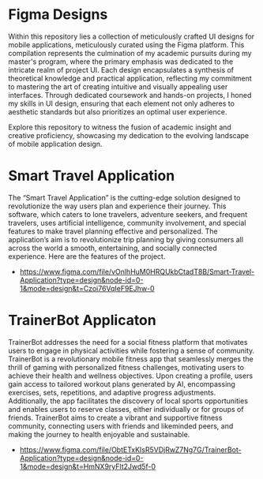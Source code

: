 # Figma Designs
Within this repository lies a collection of meticulously crafted UI designs for mobile applications, meticulously curated using the Figma platform. This compilation represents the culmination of my academic pursuits during my master's program, where the primary emphasis was dedicated to the intricate realm of project UI. Each design encapsulates a synthesis of theoretical knowledge and practical application, reflecting my commitment to mastering the art of creating intuitive and visually appealing user interfaces. Through dedicated coursework and hands-on projects, I honed my skills in UI design, ensuring that each element not only adheres to aesthetic standards but also prioritizes an optimal user experience.

Explore this repository to witness the fusion of academic insight and creative proficiency, showcasing my dedication to the evolving landscape of mobile application design.

# Smart Travel Application
The “Smart Travel Application” is the cutting-edge solution designed to revolutionize the way users plan and experience their journey. This software, which caters to lone travelers, adventure seekers, and frequent travelers, uses artificial intelligence, community involvement, and special features to make travel planning effective and personalized. The application’s aim is to revolutionize trip planning by giving consumers all across the world a smooth, entertaining, and socially connected experience. Here are the features of the project.
- https://www.figma.com/file/vOnlhHuM0HRQUkbCtadT8B/Smart-Travel-Application?type=design&node-id=0-1&mode=design&t=Czoi76VqIeF9EJhw-0

# TrainerBot Applicaton
TrainerBot addresses the need for a social fitness platform that motivates users to engage in physical activities while fostering a sense of community. TrainerBot is a revolutionary mobile fitness app that seamlessly merges the thrill of gaming with personalized fitness challenges, motivating users to achieve their health and wellness objectives. Upon creating a profile, users gain access to tailored workout plans generated by AI, encompassing exercises, sets, repetitions, and adaptive progress adjustments. Additionally, the app facilitates the discovery of local sports opportunities and enables users to reserve classes, either individually or for groups of friends.
TrainerBot aims to create a vibrant and supportive fitness community, connecting users with friends and likeminded peers, and making the journey to health enjoyable and sustainable.

- https://www.figma.com/file/ObtETxKIsR5VDjRwZ7Ng7G/TrainerBot-Application?type=design&node-id=0-1&mode=design&t=HmNX9ryFlt2Jwd5f-0

